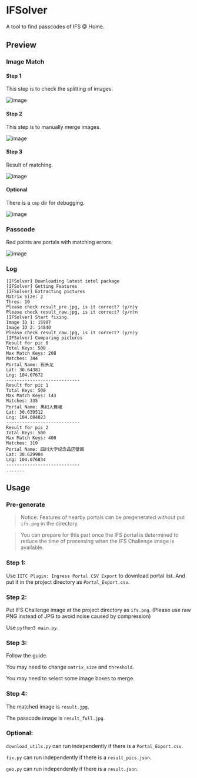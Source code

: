 # IFSolver

A tool to find passcodes of IFS @ Home.

## Preview

### Image Match

#### Step 1

This step is to check the splitting of images.

![image](http://github.com/UESTC-Ingress/IFSolver/raw/master/doc/result_pre.jpg)

#### Step 2

This step is to manually merge images.

![image](http://github.com/UESTC-Ingress/IFSolver/raw/master/doc/result_raw.jpg)

#### Step 3

Result of matching.

![image](http://github.com/UESTC-Ingress/IFSolver/raw/master/doc/result.jpg)

#### Optional

There is a `cmp` dir for debugging.

![image](http://github.com/UESTC-Ingress/IFSolver/raw/master/doc/cmp.jpg)

### Passcode

Red points are portals with matching errors.

![image](http://github.com/UESTC-Ingress/IFSolver/raw/master/doc/result_full.jpg)

### Log

```
[IFSolver] Downloading latest intel package
[IFSolver] Getting Features
[IFSolver] Extracting pictures
Matrix Size: 2
Thres: 10
Please check result_pre.jpg, is it correct? (y/n)y
Please check result_raw.jpg, is it correct? (y/n)n
[IFSolver] Start fixing.
Image ID 1: 15907 
Image ID 2: 14840
Please check result_raw.jpg, is it correct? (y/n)y
[IFSolver] Comparing pictures
Result for pic 0
Total Keys: 500
Max Match Keys: 208
Matches: 344
Portal Name: 石头龙
Lat: 30.64381
Lng: 104.07672
----------------------------
Result for pic 1
Total Keys: 500
Max Match Keys: 143
Matches: 335
Portal Name: 黑妇人舞裙
Lat: 30.639512
Lng: 104.084023
----------------------------
Result for pic 2
Total Keys: 500
Max Match Keys: 400
Matches: 310
Portal Name: 四川大学纪念品店壁画
Lat: 30.629904
Lng: 104.076834
----------------------------
.......
```

## Usage

### Pre-generate

> Notice: Features of nearby portals can be pregenerated without put `ifs.png` in the directory. 

> You can prepare for this part once the IFS portal is determined to reduce the time of processing when the IFS Challenge image is available.

### Step 1:

Use `IITC Plugin: Ingress Portal CSV Export` to download portal list. And put it in the project directory as `Portal_Export.csv`.

### Step 2:

Put IFS Challenge image at the project directory as `ifs.png`. (Please use raw PNG instead of JPG to avoid noise caused by compression)

Use `python3 main.py`.

### Step 3:

Follow the guide.

You may need to change `matrix_size` and `threshold`.

You may need to select some image boxes to merge.

### Step 4:

The matched image is `result.jpg`.

The passcode image is `result_full.jpg`. 

### Optional:

`download_utils.py` can run independently if there is a `Portal_Export.csv`.

`fix.py` can run independently if there is a `result_pics.json`.

`geo.py` can run independently if there is a `result.json`.
